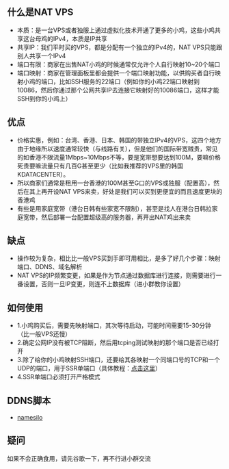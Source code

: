 ## 什么是NAT VPS
- 本质：是一台VPS或者独服上通过虚拟化技术开通了更多的小鸡，这些小鸡共享这台母鸡的IPv4，本质是IP共享
- 共享IP：我们平时买的VPS，都是分配有一个独立的IPv4的，NAT VPS只能跟别人共享一个IPv4
- 端口有限：商家在出售NAT小鸡的时候通常仅允许个人自行映射10~20个端口
- 端口映射：商家在管理面板里都会提供一个端口映射功能，以供购买者自行映射小鸡的端口，比如SSH服务的22端口（例如你的小鸡22端口映射到10086，然后你通过那个公网共享IP去连接它映射好的10086端口，这样才能SSH到你的小鸡上）

## 优点
- 价格实惠，例如：台湾、香港、日本、韩国的带独立IPv4的VPS，这四个地方由于地缘所以速度通常较快（与线路有关），但是他们的国际带宽贼贵，常见的如香港不限流量1Mbps~10Mbps不等，要是宽带想要达到100M，要嘛价格死贵要嘛流量只有几百G甚至更少（比如我推荐的VPS里的韩国KDATACENTER）。
- 所以商家们通常是租用一台香港的100M甚至G口的VPS或独服（配置高），然后在其上再开设NAT VPS来卖，好处是我们可以买到更便宜的而且速度更块的香港鸡
- 有些是用家庭宽带（港台日韩有些家宽不限制），甚至是找人在港台日韩拉家庭宽带，然后部署一台配置超级高的服务器，再开出NAT鸡出来卖

## 缺点
- 操作较为复杂，相比比一般VPS买到手即可用相比，是多了好几个步骤：映射端口、DDNS、域名解析
- NAT VPS的IP频繁变更，如果是作为节点通过数据库进行连接，则需要进行一番设置，否则一旦IP变更，则连不上数据库（进小群教你设置）

## 如何使用
- 1.小鸡购买后，需要先映射端口，其次等待启动，可能时间需要15-30分钟（比一般VPS还慢）
- 2.确定公网IP没有被TCP阻断，然后用tcping测试映射的那个端口是否已经打开
- 3.除了给你的小鸡映射SSH端口，还要给其各映射一个同端口号的TCP和一个UDP的端口，用于SSR单端口（具体教程：[点击这里](https://github.com/ssrpanel/SSRPanel/wiki/%E5%8D%95%E7%AB%AF%E5%8F%A3%E5%A4%9A%E7%94%A8%E6%88%B7%E7%9A%84%E5%9D%91)）
- 4.SSR单端口必须打开严格模式

## DDNS脚本
- [namesilo](https://github.com/ssrpanel/ddns)

## 疑问
如果不会正确食用，请先谷歌一下，再不行进小群交流